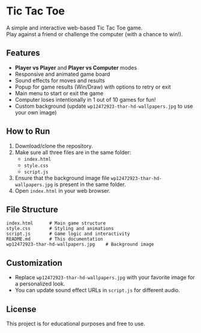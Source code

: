 # Tic Tac Toe

A simple and interactive web-based Tic Tac Toe game.  
Play against a friend or challenge the computer (with a chance to win!).

## Features

- **Player vs Player** and **Player vs Computer** modes
- Responsive and animated game board
- Sound effects for moves and results
- Popup for game results (Win/Draw) with options to retry or exit
- Main menu to start or exit the game
- Computer loses intentionally in 1 out of 10 games for fun!
- Custom background (update `wp12472923-thar-hd-wallpapers.jpg` to use your own image)

## How to Run

1. Download/clone the repository.
2. Make sure all three files are in the same folder:
    - `index.html`
    - `style.css`
    - `script.js`
3. Ensure that the background image file `wp12472923-thar-hd-wallpapers.jpg` is present in the same folder.
4. Open `index.html` in your web browser.

## File Structure

```
index.html      # Main game structure
style.css       # Styling and animations
script.js       # Game logic and interactivity
README.md       # This documentation
wp12472923-thar-hd-wallpapers.jpg    # Background image
```

## Customization

- Replace `wp12472923-thar-hd-wallpapers.jpg` with your favorite image for a personalized look.
- You can update sound effect URLs in `script.js` for different audio.

## License

This project is for educational purposes and free to use.
